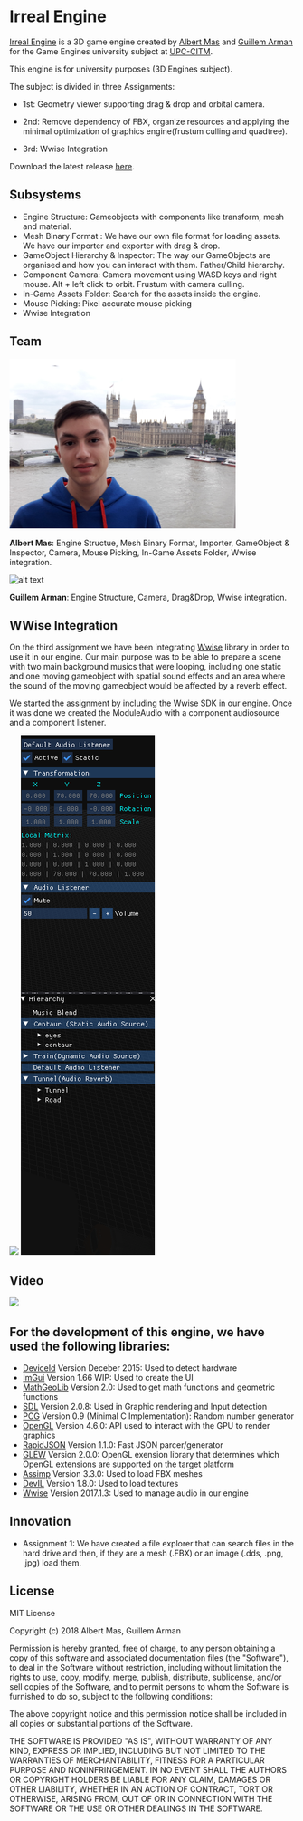 # Irreal Engine
[Irreal Engine](https://github.com/albertmas/GameEngines) is a 3D game engine created by [Albert Mas](https://github.com/albertmas/) and [Guillem Arman](https://github.com/GuillemArman) for the Game Engines university subject at [UPC-CITM](https://www.citm.upc.edu/).

This engine is for university purposes (3D Engines subject).

The subject is divided in three Assignments:

- 1st: Geometry viewer supporting drag & drop and orbital camera.

- 2nd: Remove dependency of FBX, organize resources and applying the minimal optimization of graphics engine(frustum culling and quadtree).

- 3rd: Wwise Integration

Download the latest release [here](https://github.com/albertmas/GameEngines/releases/tag/untagged-1a09d80a22a46be20aa1).

## Subsystems
- Engine Structure: Gameobjects with components like transform, mesh and material.
- Mesh Binary Format : We have our own file format for loading assets. We have our importer and exporter with drag & drop.
- GameObject Hierarchy & Inspector: The way our GameObjects are organised and how you can interact with them. Father/Child hierarchy.
- Component Camera: Camera movement using WASD  keys and right mouse. Alt + left click to orbit. Frustum with camera culling.
- In-Game Assets Folder: Search for the assets inside the engine. 
- Mouse Picking: Pixel accurate mouse picking
- Wwise Integration

## Team
 
 <img src="https://raw.githubusercontent.com/FurryGhoul/prueba/master/Photo%20Albert.jpg" alt="alt text" width="400" height="300">
 
**Albert Mas**: Engine Structue, Mesh Binary Format, Importer, GameObject & Inspector, Camera, Mouse Picking, In-Game Assets Folder, Wwise integration.

<img src="https://scontent-sea1-1.cdninstagram.com/vp/7275bc98ba78fad2510f7d092a36a3ed/5CD8D31C/t51.2885-15/e35/40003378_950328121794707_655496272332980224_n.jpg?_nc_ht=scontent-sea1-1.cdninstagram.com&se=7&ig_cache_key=MTg1NTg3NzY0NjM2MjU2NDI1Nw%3D%3D.2" alt="alt text" width="400" height="300">


**Guillem Arman**: Engine Structure, Camera, Drag&Drop,  Wwise integration.

##  WWise Integration

On the third assignment we have been integrating [Wwise](https://www.audiokinetic.com/products/wwise/) library in order to use it in our engine. Our main purpose was to be able to prepare a scene with two main background musics that were looping, including one static and one moving gameobject with spatial sound effects and an area where the sound of the moving gameobject would be affected by a reverb effect.

We started the assignment by including the Wwise SDK in our engine. Once it was done we created the ModuleAudio with a component audiosource and a component listener. 

![](GifAudio.gif)
![](GifAudio2.gif)

## Video
[![](https://i.imgur.com/5E3N8gp.png)](https://www.youtube.com/embed/0YQHCJXLt0E)

## For the development of this engine, we have used the following libraries:
- [DeviceId](https://github.com/MatthewKing/DeviceId) Version Deceber 2015:
Used to detect hardware
- [ImGui](https://github.com/ocornut/imgui) Version 1.66 WIP:
Used to create the UI
- [MathGeoLib](https://github.com/juj/MathGeoLib) Version 2.0:
Used to get math functions and geometric functions
- [SDL](https://www.libsdl.org/) Version 2.0.8:
Used in Graphic rendering and Input detection
- [PCG](http://www.pcg-random.org/) Version 0.9 (Minimal C Implementation):
Random number generator
- [OpenGL](https://www.opengl.org/) Version 4.6.0:
API used to interact with the GPU to render graphics
- [RapidJSON](http://rapidjson.org/index.html) Version 1.1.0:
Fast JSON parcer/generator
- [GLEW](https://github.com/nigels-com/glew) Version 2.0.0:
OpenGL exension library that determines which OpenGL extensions are supported on the target platform
- [Assimp](http://www.assimp.org/) Version 3.3.0:
Used to load FBX meshes
- [DevIL](http://openil.sourceforge.net/) Version 1.8.0:
Used to load textures
- [Wwise](https://www.audiokinetic.com/) Version 2017.1.3:
Used to manage audio in our engine



## Innovation
- Assignment 1: We have created a file explorer that can search files in the hard drive and then, if they are a mesh (.FBX) or an image (.dds, .png, .jpg) load them.

## License

MIT License

Copyright (c) 2018 Albert Mas, Guillem Arman

Permission is hereby granted, free of charge, to any person obtaining a copy
of this software and associated documentation files (the "Software"), to deal
in the Software without restriction, including without limitation the rights
to use, copy, modify, merge, publish, distribute, sublicense, and/or sell
copies of the Software, and to permit persons to whom the Software is
furnished to do so, subject to the following conditions:

The above copyright notice and this permission notice shall be included in all
copies or substantial portions of the Software.

THE SOFTWARE IS PROVIDED "AS IS", WITHOUT WARRANTY OF ANY KIND, EXPRESS OR
IMPLIED, INCLUDING BUT NOT LIMITED TO THE WARRANTIES OF MERCHANTABILITY,
FITNESS FOR A PARTICULAR PURPOSE AND NONINFRINGEMENT. IN NO EVENT SHALL THE
AUTHORS OR COPYRIGHT HOLDERS BE LIABLE FOR ANY CLAIM, DAMAGES OR OTHER
LIABILITY, WHETHER IN AN ACTION OF CONTRACT, TORT OR OTHERWISE, ARISING FROM,
OUT OF OR IN CONNECTION WITH THE SOFTWARE OR THE USE OR OTHER DEALINGS IN THE
SOFTWARE.

